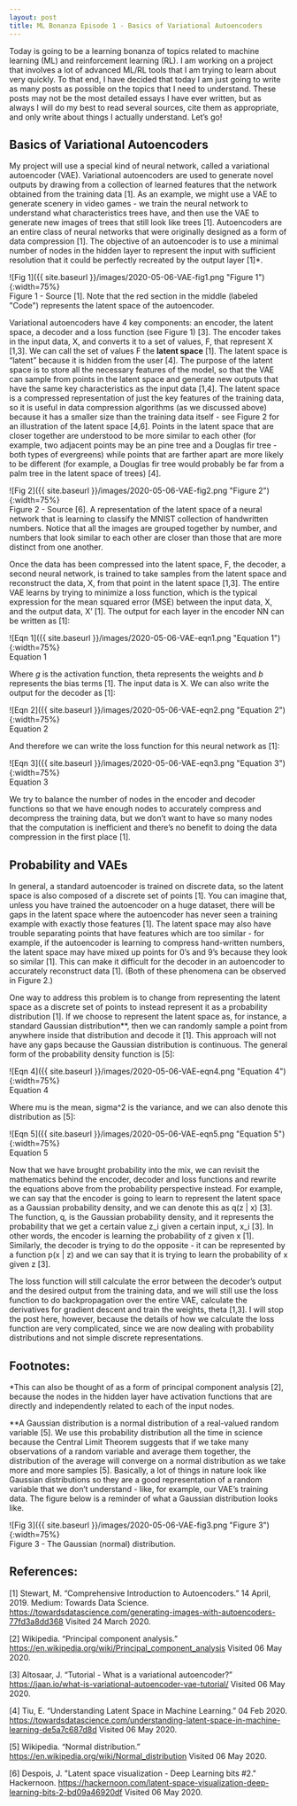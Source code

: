 ```yaml
---
layout: post
title: ML Bonanza Episode 1 - Basics of Variational Autoencoders
---
```


Today is going to be a learning bonanza of topics related to machine learning (ML) and reinforcement learning (RL). I am working on a project that involves a lot of advanced ML/RL tools that I am trying to learn about very quickly. To that end, I have decided that today I am just going to write as many posts as possible on the topics that I need to understand. These posts may not be the most detailed essays I have ever written, but as always I will do my best to read several sources, cite them as appropriate, and only write about things I actually understand. Let’s go!

## Basics of Variational Autoencoders

My project will use a special kind of neural network, called a variational autoencoder (VAE).  Variational autoencoders are used to generate novel outputs by drawing from a collection of learned features that the network obtained from the training data [1]. As an example, we might use a VAE to generate scenery in video games - we train the neural network to understand what characteristics trees have, and then use the VAE to generate new images of trees that still look like trees [1]. Autoencoders are an entire class of neural networks that were originally designed as a form of data compression [1]. The objective of an autoencoder is to use a minimal number of nodes in the hidden layer to represent the input with sufficient resolution that it could be perfectly recreated by the output layer [1]*. 

![Fig 1]({{ site.baseurl }}/images/2020-05-06-VAE-fig1.png "Figure 1"){:width=75%}     
Figure 1 - Source [1]. Note that the red section in the middle (labeled "Code") represents the latent space of the autoencoder.  

Variational autoencoders have 4 key components: an encoder, the latent space, a decoder and a loss function (see Figure 1) [3]. The encoder takes in the input data, X, and converts it to a set of values, F, that represent X [1,3]. We can call the set of values F the **latent space** [1]. The latent space is “latent” because it is hidden from the user [4]. The purpose of the latent space is to store all the necessary features of the model, so that the VAE can sample from points in the latent space and generate new outputs that have the same key characteristics as the input data [1,4]. The latent space is a compressed representation of just the key features of the training data, so it is useful in data compression algorithms (as we discussed above) because it has a smaller size than the training data itself - see Figure 2 for an illustration of the latent space [4,6]. Points in the latent space that are closer together are understood to be more similar to each other (for example, two adjacent points may be an pine tree and a Douglas fir tree - both types of evergreens) while points that are farther apart are more likely to be different (for example, a Douglas fir tree would probably be far from a palm tree in the latent space of trees) [4]. 

![Fig 2]({{ site.baseurl }}/images/2020-05-06-VAE-fig2.png "Figure 2"){:width=75%}     
Figure 2 - Source [6]. A representation of the latent space of a neural network that is learning to classify the MNIST collection of handwritten numbers. Notice that all the images are grouped together by number, and numbers that look similar to each other are closer than those that are more distinct from one another.    

Once the data has been compressed into the latent space, F, the decoder, a second neural network, is trained to take samples from the latent space and reconstruct the data, X, from that point in the latent space [1,3]. The entire VAE learns by trying to minimize a loss function, which is the typical expression for the mean squared error (MSE) between the input data, X, and the output data, X’ [1]. The output for each layer in the encoder NN can be written as [1]: 

![Eqn 1]({{ site.baseurl }}/images/2020-05-06-VAE-eqn1.png "Equation 1"){:width=75%}     
Equation 1

Where _g_ is the activation function, theta represents the weights and _b_ represents the bias terms [1]. The input data is X. We can also write the output for the decoder as [1]: 

![Eqn 2]({{ site.baseurl }}/images/2020-05-06-VAE-eqn2.png "Equation 2"){:width=75%}     
Equation 2

And therefore we can write the loss function for this neural network as [1]: 

![Eqn 3]({{ site.baseurl }}/images/2020-05-06-VAE-eqn3.png "Equation 3"){:width=75%}     
Equation 3

We try to balance the number of nodes in the encoder and decoder functions so that we have enough nodes to accurately compress and decompress the training data, but we don’t want to have so many nodes that the computation is inefficient and there’s no benefit to doing the data compression in the first place [1]. 

## Probability and VAEs

In general, a standard autoencoder is trained on discrete data, so the latent space is also composed of a discrete set of points [1]. You can imagine that, unless you have trained the autoencoder on a huge dataset, there will be gaps in the latent space where the autoencoder has never seen a training example with exactly those features [1]. The latent space may also have trouble separating points that have features which are too similar - for example, if the autoencoder is learning to compress hand-written numbers, the latent space may have mixed up points for 0’s and 9’s because they look so similar [1]. This can make it difficult for the decoder in an autoencoder to accurately reconstruct data [1]. (Both of these phenomena can be observed in Figure 2.)

One way to address this problem is to change from representing the latent space as a discrete set of points to instead represent it as a probability distribution [1]. If we choose to represent the latent space as, for instance, a standard Gaussian distribution**, then we can randomly sample a point from anywhere inside that distribution and decode it [1]. This approach will not have any gaps because the Gaussian distribution is continuous. The general form of the probability density function is [5]: 

![Eqn 4]({{ site.baseurl }}/images/2020-05-06-VAE-eqn4.png "Equation 4"){:width=75%}     
Equation 4

Where mu is the mean, sigma^2 is the variance, and we can also denote this distribution as [5]: 

![Eqn 5]({{ site.baseurl }}/images/2020-05-06-VAE-eqn5.png "Equation 5"){:width=75%}     
Equation 5

Now that we have brought probability into the mix, we can revisit the mathematics behind the encoder, decoder and loss functions and rewrite the equations above from the probability perspective instead. For example, we can say that the encoder is going to learn to represent the latent space as a Gaussian probability density, and we can denote this as q(z | x) [3]. The function, q, is the Gaussian probability density, and it represents the probability that we get a certain value z_i given a certain input, x_i [3]. In other words, the encoder is learning the probability of z given x [1]. Similarly, the decoder is trying to do the opposite - it can be represented by a function p(x | z) and we can say that it is trying to learn the probability of x given z [3]. 

The loss function will still calculate the error between the decoder’s output and the desired output from the training data, and we will still use the loss function to do backpropagation over the entire VAE, calculate the derivatives for gradient descent and train the weights, theta [1,3]. I will stop the post here, however, because the details of how we calculate the loss function are very complicated, since we are now dealing with probability distributions and not simple discrete representations. 

## Footnotes: 
*This can also be thought of as a form of principal component analysis [2], because the nodes in the hidden layer have activation functions that are directly and independently related to each of the input nodes.

**A Gaussian distribution is a normal distribution of a real-valued random variable [5]. We use this probability distribution all the time in science because the Central Limit Theorem suggests that if we take many observations of a random variable and average them together, the distribution of the average will converge on a normal distribution as we take more and more samples [5]. Basically, a lot of things in nature look like Gaussian distributions so they are a good representation of a random variable that we don’t understand - like, for example, our VAE’s training data. The figure below is a reminder of what a Gaussian distribution looks like. 

![Fig 3]({{ site.baseurl }}/images/2020-05-06-VAE-fig3.png "Figure 3"){:width=75%}     
Figure 3 - The Gaussian (normal) distribution.

## References:
[1] Stewart, M. “Comprehensive Introduction to Autoencoders.” 14 April, 2019. Medium: Towards Data Science. <https://towardsdatascience.com/generating-images-with-autoencoders-77fd3a8dd368> Visited 24 March 2020. 

[2] Wikipedia. “Principal component analysis.” <https://en.wikipedia.org/wiki/Principal_component_analysis> Visited 06 May 2020. 

[3] Altosaar, J. “Tutorial - What is a variational autoencoder?” <https://jaan.io/what-is-variational-autoencoder-vae-tutorial/>  Visited 06 May 2020. 

[4] Tiu, E. “Understanding Latent Space in Machine Learning.” 04 Feb 2020. <https://towardsdatascience.com/understanding-latent-space-in-machine-learning-de5a7c687d8d> Visited 06 May 2020. 

[5] Wikipedia. “Normal distribution.” <https://en.wikipedia.org/wiki/Normal_distribution> Visited 06 May 2020. 

[6] Despois, J. "Latent space visualization - Deep Learning bits #2." Hackernoon. <https://hackernoon.com/latent-space-visualization-deep-learning-bits-2-bd09a46920df> Visited 06 May 2020. 
